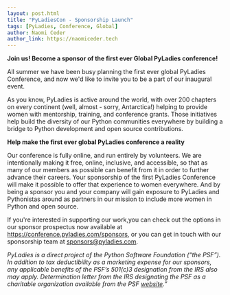 ```yaml
---
layout: post.html
title: "PyLadiesCon - Sponsorship Launch"
tags: [PyLadies, Conference, Global]
author: Naomi Ceder
author_link: https://naomiceder.tech 
---
```


**Join us! Become a sponsor of the first ever Global PyLadies conference!**

All summer we have been busy planning the first ever global PyLadies Conference, and now we'd like to invite you to be a part of our inaugural event. 

As you know, PyLadies is active around the world, with over 200 chapters on every continent (well, almost - sorry, Antarctica!) helping to provide women with mentorship, training, and conference grants. Those initiatives help build the diversity of our Python communities everywhere by building a bridge to Python development and open source contributions.

**Help make the first ever global PyLadies conference a reality**

Our conference is fully online, and run entirely by volunteers.  We are intentionally making it free, online, inclusive, and accessible, so that as  many of our members as possible can benefit from it in order to further advance their careers. Your sponsorship of the first PyLadies Conference will make it possible to offer that experience to women everywhere. And by being a sponsor you and your company will gain exposure to PyLadies and Pythonistas around as partners in our mission to include more women in Python and open source. 

If you're interested in supporting our work,you can check out the options in our sponsor prospectus now available at https://conference.pyladies.com/sponsors, or you can get in touch with our sponsorship team at sponsors@pyladies.com. 

*PyLadies is a direct project of the Python Software Foundation (“the PSF”). In addition to tax deductibility as a marketing expense for our sponsors, any applicable benefits of the PSF’s 501(c)3 designation from the IRS also may apply. Determination letter from the IRS designating the PSF as a charitable organization available from the PSF [website](https://s3.dualstack.us-east-2.amazonaws.com/pythondotorg-assets/media/files/determination_letter_05May06.pdf).”*
